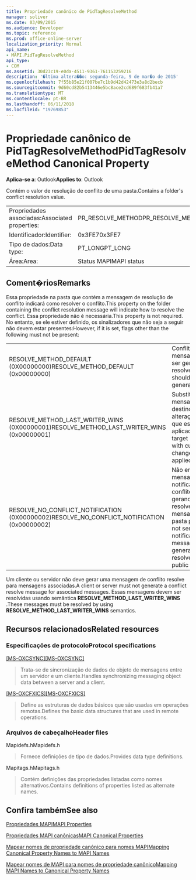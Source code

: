 ```yaml
---
title: Propriedade canônico de PidTagResolveMethod
manager: soliver
ms.date: 03/09/2015
ms.audience: Developer
ms.topic: reference
ms.prod: office-online-server
localization_priority: Normal
api_name:
- MAPI.PidTagResolveMethod
api_type:
- COM
ms.assetid: 30d23c19-e0da-4511-9361-761153259216
description: '�ltima altera��o: segunda-feira, 9 de mar�o de 2015'
ms.openlocfilehash: 7f55b85e21f007be7c1b9d42d42473e3a8d2becb
ms.sourcegitcommit: 9d60cd82b5413446e5bc8ace2cd689f683fb41a7
ms.translationtype: MT
ms.contentlocale: pt-BR
ms.lasthandoff: 06/11/2018
ms.locfileid: "19769853"
---
```

# <a name="pidtagresolvemethod-canonical-property"></a><span data-ttu-id="45b0c-103">Propriedade canônico de PidTagResolveMethod</span><span class="sxs-lookup"><span data-stu-id="45b0c-103">PidTagResolveMethod Canonical Property</span></span>

  
  
<span data-ttu-id="45b0c-104">**Aplica-se a**: Outlook</span><span class="sxs-lookup"><span data-stu-id="45b0c-104">**Applies to**: Outlook</span></span> 
  
<span data-ttu-id="45b0c-105">Contém o valor de resolução de conflito de uma pasta.</span><span class="sxs-lookup"><span data-stu-id="45b0c-105">Contains a folder's conflict resolution value.</span></span>
  
|||
|:-----|:-----|
|<span data-ttu-id="45b0c-106">Propriedades associadas:</span><span class="sxs-lookup"><span data-stu-id="45b0c-106">Associated properties:</span></span>  <br/> |<span data-ttu-id="45b0c-107">PR_RESOLVE_METHOD</span><span class="sxs-lookup"><span data-stu-id="45b0c-107">PR_RESOLVE_METHOD</span></span>  <br/> |
|<span data-ttu-id="45b0c-108">Identificador:</span><span class="sxs-lookup"><span data-stu-id="45b0c-108">Identifier:</span></span>  <br/> |<span data-ttu-id="45b0c-109">0x3FE7</span><span class="sxs-lookup"><span data-stu-id="45b0c-109">0x3FE7</span></span>  <br/> |
|<span data-ttu-id="45b0c-110">Tipo de dados:</span><span class="sxs-lookup"><span data-stu-id="45b0c-110">Data type:</span></span>  <br/> |<span data-ttu-id="45b0c-111">PT_LONG</span><span class="sxs-lookup"><span data-stu-id="45b0c-111">PT_LONG</span></span>  <br/> |
|<span data-ttu-id="45b0c-112">Área:</span><span class="sxs-lookup"><span data-stu-id="45b0c-112">Area:</span></span>  <br/> |<span data-ttu-id="45b0c-113">Status MAPI</span><span class="sxs-lookup"><span data-stu-id="45b0c-113">MAPI status</span></span>  <br/> |
   
## <a name="remarks"></a><span data-ttu-id="45b0c-114">Coment�rios</span><span class="sxs-lookup"><span data-stu-id="45b0c-114">Remarks</span></span>

<span data-ttu-id="45b0c-115">Essa propriedade na pasta que contém a mensagem de resolução de conflito indicará como resolver o conflito.</span><span class="sxs-lookup"><span data-stu-id="45b0c-115">This property on the folder containing the conflict resolution message will indicate how to resolve the conflict.</span></span> <span data-ttu-id="45b0c-116">Essa propriedade não é necessária.</span><span class="sxs-lookup"><span data-stu-id="45b0c-116">This property is not required.</span></span> <span data-ttu-id="45b0c-117">No entanto, se ele estiver definido, os sinalizadores que não seja a seguir não devem estar presentes:</span><span class="sxs-lookup"><span data-stu-id="45b0c-117">However, if it is set, flags other than the following must not be present:</span></span>
  
|||
|:-----|:-----|
|<span data-ttu-id="45b0c-118">RESOLVE_METHOD_DEFAULT (0X00000000)</span><span class="sxs-lookup"><span data-stu-id="45b0c-118">RESOLVE_METHOD_DEFAULT (0x00000000)</span></span>  <br/> |<span data-ttu-id="45b0c-119">Conflito resolver mensagem deve ser gerada.</span><span class="sxs-lookup"><span data-stu-id="45b0c-119">Conflict resolve message should be generated.</span></span>  <br/> |
|<span data-ttu-id="45b0c-120">RESOLVE_METHOD_LAST_WRITER_WINS (0X00000001)</span><span class="sxs-lookup"><span data-stu-id="45b0c-120">RESOLVE_METHOD_LAST_WRITER_WINS (0x00000001)</span></span>  <br/> |<span data-ttu-id="45b0c-121">Substitua a mensagem de destino com alterações atuais que está sendo aplicadas.</span><span class="sxs-lookup"><span data-stu-id="45b0c-121">Overwrite target message with current changes being applied.</span></span>  <br/> |
|<span data-ttu-id="45b0c-122">RESOLVE_NO_CONFLICT_NOTIFICATION (0X00000002)</span><span class="sxs-lookup"><span data-stu-id="45b0c-122">RESOLVE_NO_CONFLICT_NOTIFICATION (0x00000002)</span></span>  <br/> |<span data-ttu-id="45b0c-123">Não envie mensagem de notificação de conflito quando gerando conflito resolver a mensagem na pasta pública.</span><span class="sxs-lookup"><span data-stu-id="45b0c-123">Do not send conflict notification message when generating conflict resolve message in public folder.</span></span>  <br/> |
   
<span data-ttu-id="45b0c-124">Um cliente ou servidor não deve gerar uma mensagem de conflito resolve para mensagens associadas.</span><span class="sxs-lookup"><span data-stu-id="45b0c-124">A client or server must not generate a conflict resolve message for associated messages.</span></span> <span data-ttu-id="45b0c-125">Essas mensagens devem ser resolvidas usando semântica **RESOLVE_METHOD_LAST_WRITER_WINS** .</span><span class="sxs-lookup"><span data-stu-id="45b0c-125">These messages must be resolved by using **RESOLVE_METHOD_LAST_WRITER_WINS** semantics.</span></span> 
  
## <a name="related-resources"></a><span data-ttu-id="45b0c-126">Recursos relacionados</span><span class="sxs-lookup"><span data-stu-id="45b0c-126">Related resources</span></span>

### <a name="protocol-specifications"></a><span data-ttu-id="45b0c-127">Especificações de protocolo</span><span class="sxs-lookup"><span data-stu-id="45b0c-127">Protocol specifications</span></span>

<span data-ttu-id="45b0c-128">[[MS-OXCSYNC]](http://msdn.microsoft.com/library/fd3e23ef-341a-4a8c-a0e9-6afecbb11c40%28Office.15%29.aspx)</span><span class="sxs-lookup"><span data-stu-id="45b0c-128">[[MS-OXCSYNC]](http://msdn.microsoft.com/library/fd3e23ef-341a-4a8c-a0e9-6afecbb11c40%28Office.15%29.aspx)</span></span>
  
> <span data-ttu-id="45b0c-129">Trata-se de sincronização de dados de objeto de mensagens entre um servidor e um cliente.</span><span class="sxs-lookup"><span data-stu-id="45b0c-129">Handles synchronizing messaging object data between a server and a client.</span></span>
    
<span data-ttu-id="45b0c-130">[[MS-OXCFXICS]](http://msdn.microsoft.com/library/b9752f3d-d50d-44b8-9e6b-608a117c8532%28Office.15%29.aspx)</span><span class="sxs-lookup"><span data-stu-id="45b0c-130">[[MS-OXCFXICS]](http://msdn.microsoft.com/library/b9752f3d-d50d-44b8-9e6b-608a117c8532%28Office.15%29.aspx)</span></span>
  
> <span data-ttu-id="45b0c-131">Define as estruturas de dados básicos que são usadas em operações remotas.</span><span class="sxs-lookup"><span data-stu-id="45b0c-131">Defines the basic data structures that are used in remote operations.</span></span>
    
### <a name="header-files"></a><span data-ttu-id="45b0c-132">Arquivos de cabeçalho</span><span class="sxs-lookup"><span data-stu-id="45b0c-132">Header files</span></span>

<span data-ttu-id="45b0c-133">Mapidefs.h</span><span class="sxs-lookup"><span data-stu-id="45b0c-133">Mapidefs.h</span></span>
  
> <span data-ttu-id="45b0c-134">Fornece definições de tipo de dados.</span><span class="sxs-lookup"><span data-stu-id="45b0c-134">Provides data type definitions.</span></span>
    
<span data-ttu-id="45b0c-135">Mapitags.h</span><span class="sxs-lookup"><span data-stu-id="45b0c-135">Mapitags.h</span></span>
  
> <span data-ttu-id="45b0c-136">Contém definições das propriedades listadas como nomes alternativos.</span><span class="sxs-lookup"><span data-stu-id="45b0c-136">Contains definitions of properties listed as alternate names.</span></span>
    
## <a name="see-also"></a><span data-ttu-id="45b0c-137">Confira também</span><span class="sxs-lookup"><span data-stu-id="45b0c-137">See also</span></span>



[<span data-ttu-id="45b0c-138">Propriedades MAPI</span><span class="sxs-lookup"><span data-stu-id="45b0c-138">MAPI Properties</span></span>](mapi-properties.md)
  
[<span data-ttu-id="45b0c-139">Propriedades MAPI canônicas</span><span class="sxs-lookup"><span data-stu-id="45b0c-139">MAPI Canonical Properties</span></span>](mapi-canonical-properties.md)
  
[<span data-ttu-id="45b0c-140">Mapear nomes de propriedade canônico para nomes MAPI</span><span class="sxs-lookup"><span data-stu-id="45b0c-140">Mapping Canonical Property Names to MAPI Names</span></span>](mapping-canonical-property-names-to-mapi-names.md)
  
[<span data-ttu-id="45b0c-141">Mapear nomes de MAPI para nomes de propriedade canônico</span><span class="sxs-lookup"><span data-stu-id="45b0c-141">Mapping MAPI Names to Canonical Property Names</span></span>](mapping-mapi-names-to-canonical-property-names.md)

